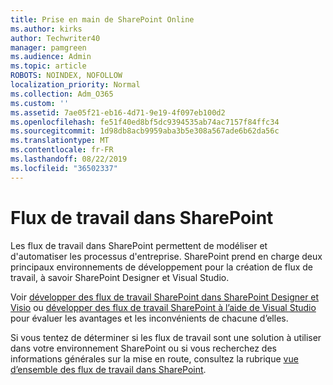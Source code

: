 ```yaml
---
title: Prise en main de SharePoint Online
ms.author: kirks
author: Techwriter40
manager: pamgreen
ms.audience: Admin
ms.topic: article
ROBOTS: NOINDEX, NOFOLLOW
localization_priority: Normal
ms.collection: Adm_O365
ms.custom: ''
ms.assetid: 7ae05f21-eb16-4d71-9e19-4f097eb100d2
ms.openlocfilehash: fe51f40ed8bf5dc9394535ab74ac7157f84ffc34
ms.sourcegitcommit: 1d98db8acb9959aba3b5e308a567ade6b62da56c
ms.translationtype: MT
ms.contentlocale: fr-FR
ms.lasthandoff: 08/22/2019
ms.locfileid: "36502337"
---
```

# <a name="workflows-in-sharepoint"></a>Flux de travail dans SharePoint

Les flux de travail dans SharePoint permettent de modéliser et d'automatiser les processus d'entreprise. SharePoint prend en charge deux principaux environnements de développement pour la création de flux de travail, à savoir SharePoint Designer et Visual Studio. 

Voir [développer des flux de travail SharePoint dans SharePoint Designer et Visio](https://docs.microsoft.com/sharepoint/dev/general-development/develop-sharepoint-workflows-using-visual-studio) ou [développer des flux de travail SharePoint à l’aide de Visual Studio](https://docs.microsoft.com/sharepoint/dev/general-development/develop-sharepoint-workflows-using-visual-studio) pour évaluer les avantages et les inconvénients de chacune d’elles. 

Si vous tentez de déterminer si les flux de travail sont une solution à utiliser dans votre environnement SharePoint ou si vous recherchez des informations générales sur la mise en route, consultez la rubrique [vue d’ensemble des flux de travail dans SharePoint](https://docs.microsoft.com/sharepoint/dev/general-development/get-started-with-workflows-in-sharepoint#overview-of-workflows-in-sharepoint).